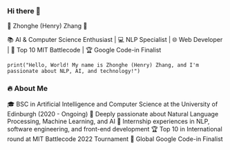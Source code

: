 ### Hi there 👋

🚀 Zhonghe (Henry) Zhang 🚀

📚 AI & Computer Science Enthusiast | 💻 NLP Specialist | 🌐 Web Developer | 🌟 Top 10 MIT Battlecode | 🏆 Google Code-in Finalist

```
print("Hello, World! My name is Zhonghe (Henry) Zhang, and I'm passionate about NLP, AI, and technology!")
```

### 🔥 About Me
🎓 BSC in Artificial Intelligence and Computer Science at the University of Edinburgh (2020 - Ongoing)
🤖 Deeply passionate about Natural Language Processing, Machine Learning, and AI
💼 Internship experiences in NLP, software engineering, and front-end development
🏆 Top 10 in International round at MIT Battlecode 2022 Tournament
🌟 Global Google Code-in Finalist

<!--
**Henry8772/henry8772** is a ✨ _special_ ✨ repository because its `README.md` (this file) appears on your GitHub profile.

Here are some ideas to get you started:

- 🔭 I’m currently working on ...
- 🌱 I’m currently learning ...
- 👯 I’m looking to collaborate on ...
- 🤔 I’m looking for help with ...
- 💬 Ask me about ...
- 📫 How to reach me: ...
- 😄 Pronouns: ...
- ⚡ Fun fact: ...
-->
